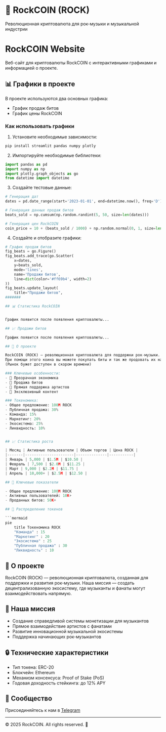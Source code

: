 # 🎸 RockCOIN (ROCK)

Революционная криптовалюта для рок-музыки и музыкальной индустрии
# RockCOIN Website

Веб-сайт для криптовалюты RockCOIN с интерактивными графиками и информацией о проекте.

## 📊 Графики в проекте

В проекте используются два основных графика:
- График продаж битов
- График цены RockCOIN

### Как использовать графики

1. Установите необходимые зависимости:
```bash
pip install streamlit pandas numpy plotly
```

2. Импортируйте необходимые библиотеки:
```python
import pandas as pd
import numpy as np
import plotly.graph_objects as go
from datetime import datetime
```

3. Создайте тестовые данные:
```python
# Генерация дат
dates = pd.date_range(start='2023-01-01', end=datetime.now(), freq='D')

# Генерация данных продаж битов
beats_sold = np.cumsum(np.random.randint(5, 50, size=len(dates)))

# Генерация цен RockCOIN
coin_price = 10 + (beats_sold / 1000) + np.random.normal(0, 1, size=len(dates))
```

4. Создайте и отобразите графики:
```python
# График продаж битов
fig_beats = go.Figure()
fig_beats.add_trace(go.Scatter(
    x=dates,
    y=beats_sold,
    mode='lines',
    name='Продажи битов',
    line=dict(color='#ff69b4', width=2)
))
fig_beats.update_layout(
    title="Продажи битов",
#######

## 📊 Статистика RockCOIN


График появится после появления криптовалюты...

## 📈 Продажи битов

График появится после появления криптовалюты...

## 🚀 О проекте

RockCOIN (ROCK) — революционная криптовалюта для поддержки рок-музыки. Наша платформа соединяет музыкантов и фанатов через блокчейн.
При помощи этого коина вы можете покупать биты и так же продовать их на этом же сайте за эту же криптовалюту. 
(Рынок бужет доступен в скором времени)

### Ключевые особенности:
- 💎 Прозрачная экономика
- 🎵 Продажа битов
- 🤝 Прямая поддержка артистов
- 🌟 Эксклюзивный контент

### Токеномика:
- Общее предложение: 100M ROCK
- Публичная продажа: 30%
- Команда: 15%
- Маркетинг: 20%
- Экосистема: 25%
- Ликвидность: 10%


## 📈 Статистика роста

| Месяц | Активные пользователи | Объем торгов | Цена ROCK |
|-------|----------------------|--------------|-----------|
| Январь | 5,000 | $1.5M | $10.50 |
| Февраль | 7,500 | $2.0M | $11.25 |
| Март | 9,000 | $2.2M | $11.75 |
| Апрель | 10,000+ | $2.5M | $12.50 |

## 💎 Ключевые показатели

- Общее предложение: 100M ROCK
- Активных пользователей: 10K+
- Проданных битов: 50K+

## 🔄 Распределение токенов

```mermaid
pie
    title Токеномика ROCK
    "Команда" : 15
    "Маркетинг" : 20
    "Экосистема" : 25
    "Публичная продажа" : 30
    "Ликвидность" : 10
```

## 💫 О проекте

RockCOIN (ROCK) — революционная криптовалюта, созданная для поддержки и развития рок-музыки. 
Наша миссия — создать децентрализованную экосистему, где музыканты и фанаты могут взаимодействовать напрямую.

## 🎯 Наша миссия

- Создание справедливой системы монетизации для музыкантов
- Прямое взаимодействие артистов с фанатами
- Развитие инновационной музыкальной экосистемы
- Поддержка начинающих рок-музыкантов

## 🔒 Технические характеристики

- Тип токена: ERC-20
- Блокчейн: Ethereum
- Механизм консенсуса: Proof of Stake (PoS)
- Годовая доходность стейкинга: до 12% APY

## 🤝 Сообщество

Присоединяйтесь к нам в [Telegram](https://t.me/rockcoin123)

---

© 2025 RockCOIN. All rights reserved. 🎸
